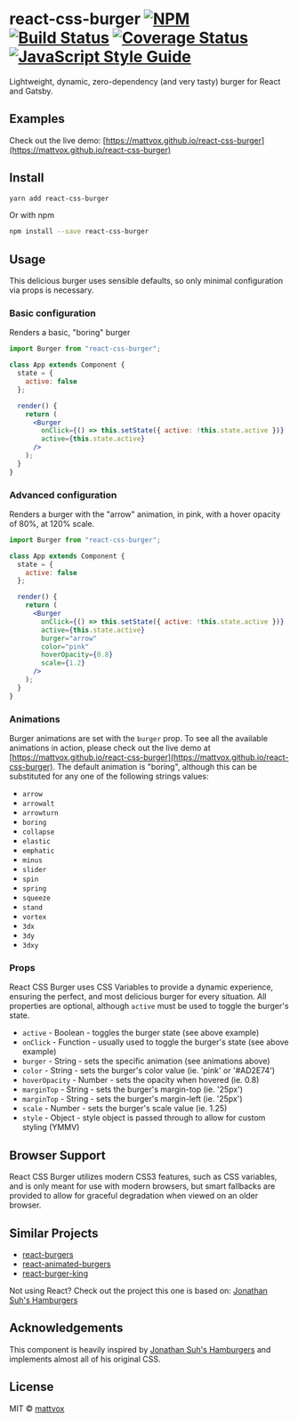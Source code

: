 # react-css-burger [![NPM](https://img.shields.io/npm/v/react-css-burger.svg)](https://www.npmjs.com/package/react-css-burger) [![Build Status](https://travis-ci.org/mattvox/react-css-burger.svg?branch=master)](https://travis-ci.org/mattvox/react-css-burger) [![Coverage Status](https://coveralls.io/repos/github/mattvox/react-css-burger/badge.svg?branch=master)](https://coveralls.io/github/mattvox/react-css-burger?branch=master) [![JavaScript Style Guide](https://img.shields.io/badge/code_style-standard-brightgreen.svg)](https://standardjs.com)

Lightweight, dynamic, zero-dependency (and very tasty) burger for React and Gatsby.

## Examples

Check out the live demo: [https://mattvox.github.io/react-css-burger](https://mattvox.github.io/react-css-burger)

## Install

```bash
yarn add react-css-burger
```

Or with npm

```bash
npm install --save react-css-burger
```

## Usage

This delicious burger uses sensible defaults, so only minimal configuration via props is necessary.

### Basic configuration

Renders a basic, "boring" burger

```jsx
import Burger from "react-css-burger";

class App extends Component {
  state = {
    active: false
  };

  render() {
    return (
      <Burger
        onClick={() => this.setState({ active: !this.state.active })}
        active={this.state.active}
      />
    );
  }
}
```

### Advanced configuration

Renders a burger with the "arrow" animation, in pink, with a hover opacity of 80%, at 120% scale.

```jsx
import Burger from "react-css-burger";

class App extends Component {
  state = {
    active: false
  };

  render() {
    return (
      <Burger
        onClick={() => this.setState({ active: !this.state.active })}
        active={this.state.active}
        burger="arrow"
        color="pink"
        hoverOpacity={0.8}
        scale={1.2}
      />
    );
  }
}
```

### Animations

Burger animations are set with the `burger` prop. To see all the available animations in action, please check out the live demo at [https://mattvox.github.io/react-css-burger](https://mattvox.github.io/react-css-burger). The default animation is "boring", although this can be substituted for any one of the following strings values:

- `arrow`
- `arrowalt`
- `arrowturn`
- `boring`
- `collapse`
- `elastic`
- `emphatic`
- `minus`
- `slider`
- `spin`
- `spring`
- `squeeze`
- `stand`
- `vortex`
- `3dx`
- `3dy`
- `3dxy`

### Props

React CSS Burger uses CSS Variables to provide a dynamic experience, ensuring the perfect, and most delicious burger for every situation. All properties are optional, although `active` must be used to toggle the burger's state.

- `active` - Boolean - toggles the burger state (see above example)
- `onClick` - Function - usually used to toggle the burger's state (see above example)
- `burger` - String - sets the specific animation (see animations above)
- `color` - String - sets the burger's color value (ie. 'pink' or '#AD2E74')
- `hoverOpacity` - Number - sets the opacity when hovered (ie. 0.8)
- `marginTop` - String - sets the burger's margin-top (ie. '25px')
- `marginTop` - String - sets the burger's margin-left (ie. '25px')
- `scale` - Number - sets the burger's scale value (ie. 1.25)
- `style` - Object - style object is passed through to allow for custom styling (YMMV)

## Browser Support

React CSS Burger utilizes modern CSS3 features, such as CSS variables, and is only meant for use with modern browsers, but smart fallbacks are provided to allow for graceful degradation when viewed on an older browser.

## Similar Projects

- [react-burgers](https://www.npmjs.com/package/react-burgers)
- [react-animated-burgers](https://www.npmjs.com/package/react-animated-burgers)
- [react-burger-king](https://www.npmjs.com/package/react-burger-king)

Not using React? Check out the project this one is based on: [Jonathan Suh's Hamburgers](https://jonsuh.com/hamburgers/)

## Acknowledgements

This component is heavily inspired by [Jonathan Suh's Hamburgers](https://jonsuh.com/hamburgers/) and implements almost all of his original CSS.

## License

MIT © [mattvox](https://github.com/mattvox)
